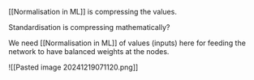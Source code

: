 [[Normalisation in ML]] is compressing the values.

Standardisation is compressing mathematically?

We need [[Normalisation in ML]] of values (inputs) here for feeding the network to have balanced weights at the nodes.

![[Pasted image 20241219071120.png]]



